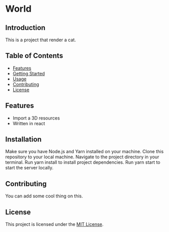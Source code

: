 # World

## Introduction

This is a project that render a cat.

## Table of Contents

- [Features](#features)
- [Getting Started](#getting-started)
- [Usage](#usage)
- [Contributing](#contributing)
- [License](#license)

## Features

- Import a 3D resources
- Written in react

## Installation

Make sure you have Node.js and Yarn installed on your machine.
Clone this repository to your local machine.
Navigate to the project directory in your terminal.
Run yarn install to install project dependencies.
Run yarn start to start the server locally.

## Contributing

You can add some cool thing on this.

## License

This project is licensed under the [MIT License](LICENSE).
